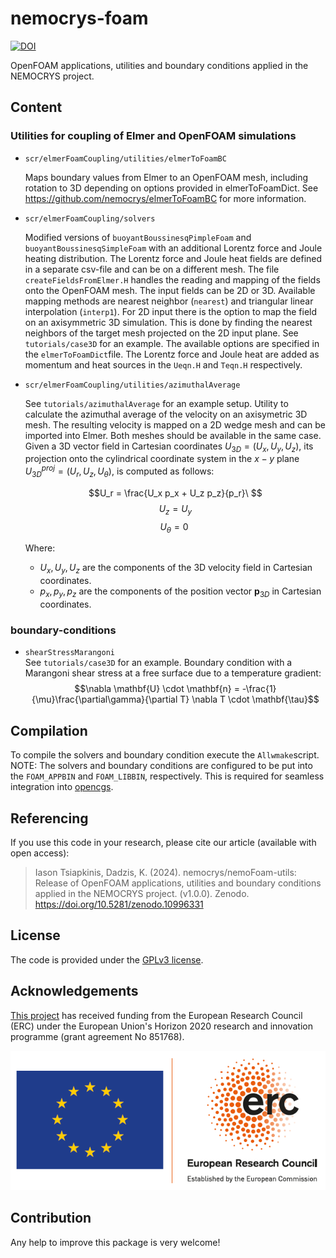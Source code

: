 # nemocrys-foam

[![DOI](https://zenodo.org/badge/DOI/10.5281/zenodo.10996331.svg)](https://doi.org/10.5281/zenodo.10996331)

OpenFOAM applications, utilities and boundary conditions applied in the NEMOCRYS project.

## Content

### Utilities for coupling of Elmer and OpenFOAM simulations

*  `scr/elmerFoamCoupling/utilities/elmerToFoamBC`  

   Maps boundary values from Elmer to an OpenFOAM mesh, including rotation to
3D depending on options provided in elmerToFoamDict. See https://github.com/nemocrys/elmerToFoamBC for more information.



* `scr/elmerFoamCoupling/solvers`  

    Modified versions of `buoyantBoussinesqPimpleFoam` and `buoyantBoussinesqSimpleFoam` with an additional Lorentz force and Joule heating distribution. The Lorentz force and Joule heat fields are defined in a separate csv-file and can be on a different mesh. The file `createFieldsFromElmer.H` handles the reading and mapping of the fields onto the OpenFOAM mesh. 
    The input fields can be 2D or 3D. Available mapping methods are nearest neighbor (`nearest`) and triangular linear interpolation (`interp1`).
For 2D input there is the option to map the field on an axisymmetric 3D simulation. This is done by finding the nearest neighbors of the target mesh projected on the 2D input plane.
See `tutorials/case3D` for an example. The available options are specified in the `elmerToFoamDict`file.
The Lorentz force and Joule heat are added as momentum and heat sources in the `Ueqn.H` and `Teqn.H` respectively.

*  `scr/elmerFoamCoupling/utilities/azimuthalAverage`  

    See `tutorials/azimuthalAverage` for an example setup. Utility to calculate the azimuthal average of the velocity on an axisymetric 3D mesh. The resulting velocity is mapped on a 2D wedge mesh and can be imported into Elmer. Both meshes should be available in the same case. 
    Given a 3D vector field in Cartesian coordinates $U_{3D} = (U_x, U_y, U_z)$, its projection onto the cylindrical coordinate system in the $x-y$ plane $U_{3D}^{proj} = (U_{r}, U_{z}, U_{\theta})$, is computed as follows:
   
    $$U_r = \frac{U_x p_x + U_z p_z}{p_r}\   $$
    $$U_z = U_y $$
    $$U_{\theta} = 0\ $$
   
    Where:
    - $U_x, U_y, U_z$ are the components of the 3D velocity field in Cartesian coordinates.
    - $p_x, p_y, p_z$ are the components of the position vector $\mathbf{p}_{3D}$ in Cartesian coordinates.

### boundary-conditions
* `shearStressMarangoni`  
See `tutorials/case3D` for an example.
Boundary condition with a Marangoni shear stress at a free surface due to a temperature gradient:
$$\nabla \mathbf{U} \cdot \mathbf{n} = -\frac{1}{\mu}\frac{\partial\gamma}{\partial T} \nabla T \cdot \mathbf{\tau}$$ 

## Compilation

To compile the solvers and boundary condition execute the `Allwmake`script. NOTE: The solvers and boundary conditions are configured to be put into the `FOAM_APPBIN` and `FOAM_LIBBIN`, respectively. This is required for seamless integration into [opencgs](https://github.com/nemocrys/opencgs).

## Referencing
If you use this code in your research, please cite our article (available with open access):

> Iason Tsiapkinis, Dadzis, K. (2024). nemocrys/nemoFoam-utils: Release of OpenFOAM applications, utilities and boundary conditions applied in the NEMOCRYS project. (v1.0.0). Zenodo. https://doi.org/10.5281/zenodo.10996331

## License

The code is provided under the [GPLv3 license](https://www.gnu.org/licenses/gpl-3.0.html).

## Acknowledgements

[This project](https://nemocrys.github.io/) has received funding from the European Research Council (ERC) under the European Union's Horizon 2020 research and innovation programme (grant agreement No 851768).

<img src="https://raw.githubusercontent.com/nemocrys/nemoblock/master/EU-ERC.png">

## Contribution

Any help to improve this package is very welcome!
